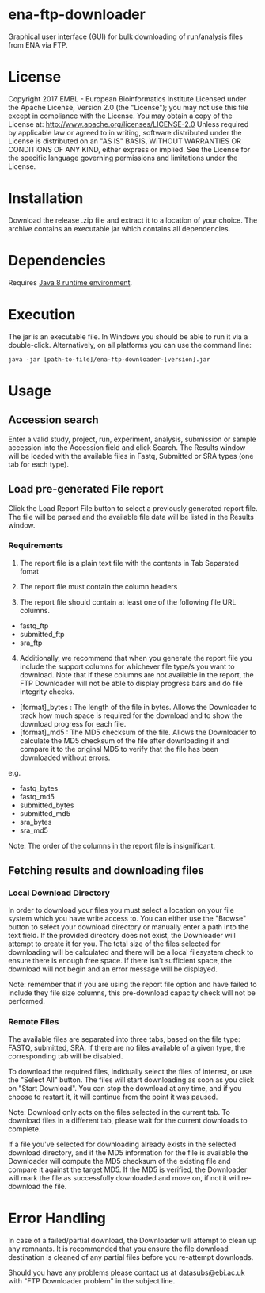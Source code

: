 # ena-ftp-downloader

Graphical user interface (GUI) for bulk downloading of run/analysis files from ENA via FTP.


# License

Copyright 2017 EMBL - European Bioinformatics Institute Licensed under the Apache License, Version 2.0 (the "License"); you may not use this file except in compliance with the License.
You may obtain a copy of the License at: http://www.apache.org/licenses/LICENSE-2.0
Unless required by applicable law or agreed to in writing, software distributed under the License is distributed on an "AS IS" BASIS, WITHOUT WARRANTIES OR CONDITIONS OF ANY KIND, either express or implied. See the License for the specific language governing permissions and limitations under the License.

# Installation

Download the release .zip file and extract it to a location of your choice. The archive contains an executable jar which contains all dependencies.

# Dependencies

Requires [Java 8 runtime environment](http://www.oracle.com/technetwork/java/javase/downloads/jre8-downloads-2133155.html).

# Execution

The jar is an executable file. In Windows you should be able to run it via a double-click. Alternatively, on all platforms you can use the command line:
```
java -jar [path-to-file]/ena-ftp-downloader-[version].jar
```

# Usage

## Accession search

Enter a valid study, project, run, experiment, analysis, submission or sample accession into the Accession field and click Search. The Results window will be loaded with the available files in Fastq, Submitted or SRA types (one tab for each type).

## Load pre-generated File report

Click the Load Report File button to select a previously generated report file. The file will be parsed and the available
file data will be listed in the Results window.

### Requirements

1. The report file is a plain text file with the contents in Tab Separated fomat

2. The report file must contain the column headers

3. The report file should contain at least one of the following file URL columns.
- fastq_ftp
- submitted_ftp
- sra_ftp

4. Additionally, we recommend that when you generate the report file you include the support columns for whichever file
type/s you want to download. Note that if these columns are not available in the report, the FTP Downloader will not be able to display progress bars and do file integrity checks.
- [format]_bytes : The length of the file in bytes. Allows the Downloader to track how much space is required for the download and to show the download progress for each file.
- [format]_md5 : The MD5 checksum of the file. Allows the Downloader to calculate the MD5 checksum of the file after downloading it and compare it to the original MD5 to verify that the file has been downloaded without errors.

e.g.
- fastq_bytes
- fastq_md5
- submitted_bytes
- submitted_md5
- sra_bytes
- sra_md5

Note: The order of the columns in the report file is insignificant.

## Fetching results and downloading files

### Local Download Directory

In order to download your files you must select a location on your file system which you have write access to. You can either use the "Browse" button to select your download directory or manually enter a path into the text field. If the provided directory does not exist, the Downloader will attempt to create it for you. The total size of the files selected for downloading will be calculated and there will be a local filesystem check to ensure there is enough free space.  If there isn't sufficient space, the download will not begin and an error message will be displayed.

Note: remember that if you are using the report file option and have failed to include they file size columns, this pre-download capacity check will not be performed.

### Remote Files

The available files are separated into three tabs, based on the file type: FASTQ, submitted, SRA. If there are no files available of a given type, the corresponding tab will be disabled.

To download the required files, indidually select the files of interest, or use the "Select All" button. The files will start downloading as soon as you click on "Start Download".  You can stop the download at any time, and if you choose to restart it, it will continue from the point it was paused.

Note: Download only acts on the files selected in the current tab. To download files in a different tab, please wait for the current downloads to complete.

If a file you've selected for downloading already exists in the selected download directory, and if the MD5 information for the file is available the Downloader will compute the MD5 checksum of the existing file and compare it against the target MD5. If the MD5 is verified, the Downloader will mark the file as successfully downloaded and move on, if not it will re-download the file.

# Error Handling

In case of a failed/partial download, the Downloader will attempt to clean up any remnants. It is recommended that
you ensure the file download destination is cleaned of any partial files before you re-attempt downloads.

Should you have any problems please contact us at datasubs@ebi.ac.uk with "FTP Downloader problem" in the subject line.


